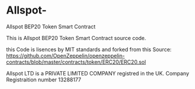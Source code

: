# Allspot-
Allspot BEP20 Token Smart Contract



This is Allspot BEP20 Token Smart Contract source code.

this Code is lisences by MIT standards 
and forked from this Source:
https://github.com/OpenZeppelin/openzeppelin-contracts/blob/master/contracts/token/ERC20/ERC20.sol

Allspot LTD is a PRIVATE LIMITED COMPANY registred in the UK. Company Registraition number 13288177

